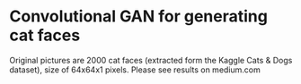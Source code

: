 # Convolutional GAN for generating cat faces

Original pictures are 2000 cat faces (extracted form the Kaggle Cats & Dogs dataset), size of 64x64x1 pixels.
Please see results on medium.com

